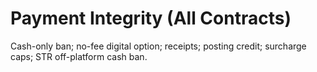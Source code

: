 # Payment Integrity (All Contracts)

Cash-only ban; no-fee digital option; receipts; posting credit; surcharge caps; STR off-platform cash ban.